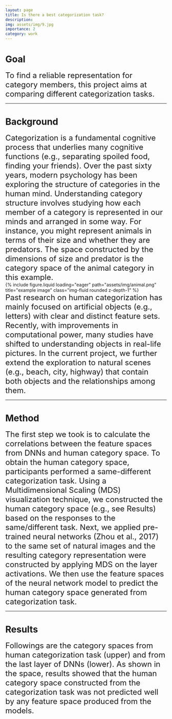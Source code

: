 ```yaml
---
layout: page
title: Is there a best categorization task?
description:
img: assets/img/9.jpg
importance: 2
category: work
---
```


# Goal

<span style="font-size:24px">
To find a reliable representation for category members, this project aims at comparing different categorization tasks. 
</span>

<hr style="height:2px;background:grey">

# Background

<span style="font-size:24px">
Categorization is a fundamental cognitive process that underlies many cognitive functions (e.g., separating spoiled food, finding your friends). Over the past sixty years, modern psychology has been exploring the structure of categories in the human mind. Understanding category structure involves studying how each member of a category is represented in our minds and arranged in some way. For instance, you might represent animals in terms of their size and whether they are predators. The space constructed by the dimensions of size and predator is the category space of the animal category in this example.
</span>
<div class="row">
    <div class="col-sm mt-3 mt-md-0">
        {% include figure.liquid loading="eager" path="assets/img/animal.png" title="example image" class="img-fluid rounded z-depth-1" %}
    </div>
</div>

<span style="font-size:24px">
Past research on human categorization has mainly focused on artificial objects (e.g., letters) with clear and distinct feature sets. Recently, with improvements in computational power, many studies have shifted to understanding objects in real-life pictures. In the current project, we further extend the exploration to natural scenes (e.g., beach, city, highway) that contain both objects and the relationships among them. 
</span>

<hr style="height:2px;background:grey">

# Method

<span style="font-size:24px">
The first step we took is to calculate the correlations between the feature spaces from DNNs and human category space. To obtain the human category space, participants performed a same-different categorization task. Using a Multidimensional Scaling (MDS) visualization technique, we constructed the human category space (e.g., see Results) based on the responses to the same/different task. Next, we applied pre-trained neural networks (Zhou et al., 2017) to the same set of natural images and the resulting category representation were constructed by applying MDS on the layer activations. We then use the feature spaces of the neural network model to predict the human category space generated from categorization task.  
</span>

<hr style="height:2px;background:grey">

# Results

<span style="font-size:24px">
Followings are the category spaces from human categorization task (upper) and from the last layer of DNNs (lower). As shown in the space, results showed that the human category space constructed from the categorization task was not predicted well by any feature space produced from the models.
</span>
